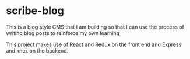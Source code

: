 # scribe-blog

This is a blog style CMS that I am building so that I can use the process of writing blog posts to reinforce my own learning

This project makes use of React and Redux on the front end and Express and knex on the backend.
